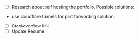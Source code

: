 - [ ] Research about self hosting the portfolio.
  Possible solutions:
 - use cloudflare tunnels for port forwording solution.

 - [ ] Stackoverflow link
 - [ ] Update Resume
